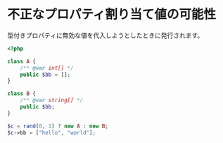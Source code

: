 # 不正なプロパティ割り当て値の可能性

型付きプロパティに無効な値を代入しようとしたときに発行されます。

```php
<?php

class A {
    /** @var int[] */
    public $bb = [];
}

class B {
    /** @var string[] */
    public $bb;
}

$c = rand(0, 1) ? new A : new B;
$c->bb = ["hello", "world"];
```
